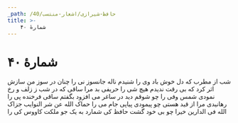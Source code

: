 ```yaml
---
_path: /حافظ-شیرازی/اشعار-منتسب/40
title: >-
    شمارهٔ ۴۰
---
```

# شمارهٔ ۴۰

شب از مطرب که دل خوش باد وی را
شنیدم ناله جانسوز نى را
چنان در سوز من سازش اثر کرد
که بى رقت ندیدم هیچ شی را
حریفى بد مرا ساقى که در شب
ز زلف و رخ نمودى شمس وفى را
چو شوقم دید در ساغر مى افزود
بگفتم ساقى فرخنده پى را
رهانیدى مرا از قید هستى
چو پیمودى پیاپى جام مى را
حماک الله عن شر النوایب
جزاک الله فى الدارین خیرا
چو بی خود گشت حافظ کى شمارد
به یک جو ملکت کاووس کى را
